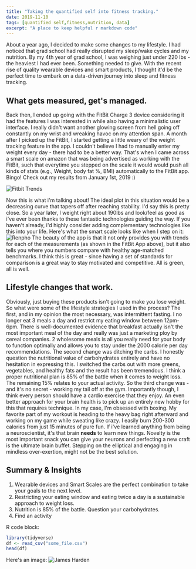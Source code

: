 ```yaml
---
title: "Taking the quantified self into fitness tracking."
date: 2019-11-10
tags: [quantified self,fitness,nutrition, data]
excerpt: "A place to keep helpful r markdown code"
---
```


About a year ago, I decided to make some changes to my lifestyle. I had noticed that grad school had really disrupted my sleep/wake cycles and my nutrition. By my 4th year of grad school, I was weighing just under 220 lbs - the heaviest I had ever been. Something needed to give. With the recent rise of quality wearable devices and smart products, I thought it'd be the perfect time to embark on a data-driven journey into sleep and fitness tracking.

## What gets measured, get's managed.

Back then, I ended up going with the FitBit Charge 3 device considering it had the features I was interested in while also having a minimalistic user interface. I really didn't want another glowing screen from hell going off constantly on my wrist and wreaking havoc on my attention span. A month after I picked up the FitBit, I started getting a little weary of the weight tracking feature in the app. I couldn't believe I had to manually enter my weight every day - there had to be a better way. That's when I came across a smart scale on amazon that was being advertised as working with the FitBit, such that everytime you stepped on the scale it would would push all kinds of stats (e.g., Weight, body fat %, BMI) automatically to the FitBit app. Bingo! Check out my results from January 1st, 2019 :)

<img src="{{ site.url }}{{site.baseurl }}/assets/images/Fitbit.png" alt="Fitbit Trends">

Now this is what i'm talking about! The ideal plot in this situation would be a decreasing curve that tapers off after reaching stability. I'd say this is pretty close. So a year later, I weight right about 190lbs and look/feel as good as i've ever been thanks to these fantastic technologies guiding the way. If you haven't already, i'd highly consider adding complementary technologies like this into your life. Here's what the smart scale looks like when I step on it:
<img src="{{ site.url }}{{site.baseurl }}/assets/images/Renpho.png" alt="Renpho">
The beauty of the app is that it not only provides you with trends for each of the measurements (as shown in the FitBit App above), but it also tells you where you numbers compare with healthy age-matched benchmarks. I think this is great - since having a set of standards for comparison is a great way to stay motivated and competitive. All is green, all is well.

## Lifestyle changes that work.
Obviously, just buying these products isn't going to make you lose weight. So what were some of the lifestyle strategies I used in the process? The first, and in my opinion the most necessary, was intermittent fasting. I no longer eat 3 meals a day and restrict my eating window between 12pm- 6pm. There is well-documented evidence that breakfast actually isn't the most important meal of the day and really was just a marketing ploy by cereal companies. 2 wholesome meals is all you really need for your body to function optimally and allows you to stay under the 2000 calorie per day recommendations. The second change was ditching the carbs. I honestly question the nutritional value of carbohydrates entirely and have no hesitation in expressing this. I switched the carbs out with more greens, vegetables, and healthy fats and the result has been tremendous. I think a proper nutritional plan is 85% of the battle when it comes to weight loss. The remaining 15% relates to your actual activity. So the third change was - and it's no secret - working my tail off at the gym. Importantly though, I think every person should have a cardio exercise that they enjoy.
An even better approach for your brain health is to pick up an entirely new hobby for this that requires technique. In my case, I'm obsessed with boxing. My favorite part of my workout is heading to the heavy bag right afterward and working on my game while sweating like crazy. I easily burn 200-300 calories from just 15 minutes of pure fun. If i've learned anything from being a neuroscientist, it's that brain **needs** to learn new things. Novelty is the most important snack you can give your neurons and perfecting a new craft is the ultimate brain buffet. Stepping on the elliptical and engaging in mindless over-exertion, might not be the best solution.


## Summary & Insights
1. Wearable devices and Smart Scales are the perfect combination to take your goals to the next level.
2. Restricting your eating window and eating twice a day is a sustainable approach to weight loss.
3. Nutrition is 85% of the battle. Question your carbohydrates.
3. Find an activity

R code block:
```r
library(tidyverse)
df <- read_csv("some_file.csv")
head(df)
```

Here's an image:
<img src="{{ site.url }}{{site.baseurl }}/assets/images/Harden.png" alt="James Harden">
